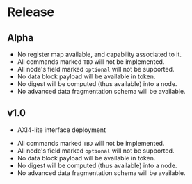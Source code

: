 
# Release 

## Alpha

- No register map available, and capability associated to it.
- All commands marked `TBD` will not be implemented.
- All node's field marked `optional` will not be supported.
- No data block payload will be available in token.
- No digest will be computed (thus available) into a node.
- No advanced data fragmentation schema will be available.

## v1.0

+ AXI4-lite interface deployment
- All commands marked `TBD` will not be implemented.
- All node's field marked `optional` will not be supported.
- No data block payload will be available in token.
- No digest will be computed (thus available) into a node.
- No advanced data fragmentation schema will be available.
